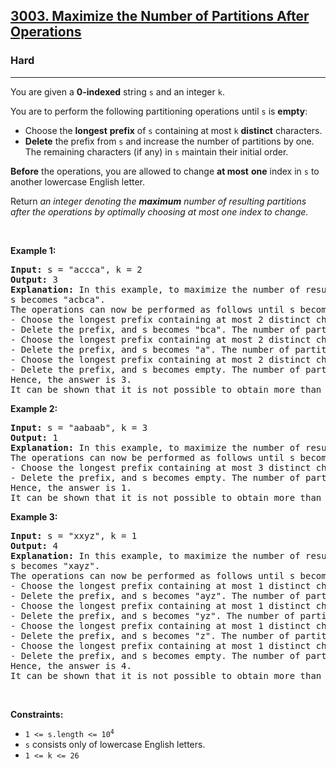 <h2><a href="https://leetcode.com/problems/maximize-the-number-of-partitions-after-operations/">3003. Maximize the Number of Partitions After Operations</a></h2><h3>Hard</h3><hr><div><p>You are given a <strong>0-indexed</strong> string <code>s</code> and an integer <code>k</code>.</p>

<p>You are to perform the following partitioning operations until <code>s</code> is <strong>empty</strong>:</p>

<ul>
	<li>Choose the <strong>longest</strong> <strong>prefix</strong> of <code>s</code> containing at most <code>k</code> <strong>distinct</strong> characters.</li>
	<li><strong>Delete</strong> the prefix from <code>s</code> and increase the number of partitions by one. The remaining characters (if any) in <code>s</code> maintain their initial order.</li>
</ul>

<p><strong>Before</strong> the operations, you are allowed to change <strong>at most</strong> <strong>one</strong> index in <code>s</code> to another lowercase English letter.</p>

<p>Return <em>an integer denoting the <strong>maximum</strong> number of resulting partitions after the operations by optimally choosing at most one index to change.</em></p>
<p>&nbsp;</p>
<p><strong class="example">Example 1:</strong></p>

<pre><strong>Input:</strong> s = "accca", k = 2
<strong>Output:</strong> 3
<strong>Explanation: </strong>In this example, to maximize the number of resulting partitions, s[2] can be changed to 'b'.
s becomes "acbca".
The operations can now be performed as follows until s becomes empty:
- Choose the longest prefix containing at most 2 distinct characters, "<u>ac</u>bca".
- Delete the prefix, and s becomes "bca". The number of partitions is now 1.
- Choose the longest prefix containing at most 2 distinct characters, "<u>bc</u>a".
- Delete the prefix, and s becomes "a". The number of partitions is now 2.
- Choose the longest prefix containing at most 2 distinct characters, "<u>a</u>".
- Delete the prefix, and s becomes empty. The number of partitions is now 3.
Hence, the answer is 3.
It can be shown that it is not possible to obtain more than 3 partitions.</pre>

<p><strong class="example">Example 2:</strong></p>

<pre><strong>Input:</strong> s = "aabaab", k = 3
<strong>Output:</strong> 1
<strong>Explanation: </strong>In this example, to maximize the number of resulting partitions we can leave s as it is.
The operations can now be performed as follows until s becomes empty: 
- Choose the longest prefix containing at most 3 distinct characters, "<u>aabaab</u>".
- Delete the prefix, and s becomes empty. The number of partitions becomes 1. 
Hence, the answer is 1. 
It can be shown that it is not possible to obtain more than 1 partition.
</pre>

<p><strong class="example">Example 3:</strong></p>

<pre><strong>Input:</strong> s = "xxyz", k = 1
<strong>Output:</strong> 4
<strong>Explanation:</strong> In this example, to maximize the number of resulting partitions, s[1] can be changed to 'a'.
s becomes "xayz".
The operations can now be performed as follows until s becomes empty:
- Choose the longest prefix containing at most 1 distinct character, "<u>x</u>ayz".
- Delete the prefix, and s becomes "ayz". The number of partitions is now 1.
- Choose the longest prefix containing at most 1 distinct character, "<u>a</u>yz".
- Delete the prefix, and s becomes "yz". The number of partitions is now 2.
- Choose the longest prefix containing at most 1 distinct character, "<u>y</u>z".
- Delete the prefix, and s becomes "z". The number of partitions is now 3.
- Choose the longest prefix containing at most 1 distinct character, "<u>z</u>".
- Delete the prefix, and s becomes empty. The number of partitions is now 4.
Hence, the answer is 4.
It can be shown that it is not possible to obtain more than 4 partitions.
</pre>

<p>&nbsp;</p>
<p><strong>Constraints:</strong></p>

<ul>
	<li><code>1 &lt;= s.length &lt;= 10<sup>4</sup></code></li>
	<li><code>s</code> consists only of lowercase English letters.</li>
	<li><code>1 &lt;= k &lt;= 26</code></li>
</ul>
</div>
